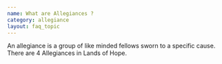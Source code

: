 ```yaml
---
name: What are Allegiances ?
category: allegiance
layout: faq_topic
---
```

An allegiance is a group of like minded fellows sworn to a specific cause. There are 4 Allegiances in Lands of Hope.